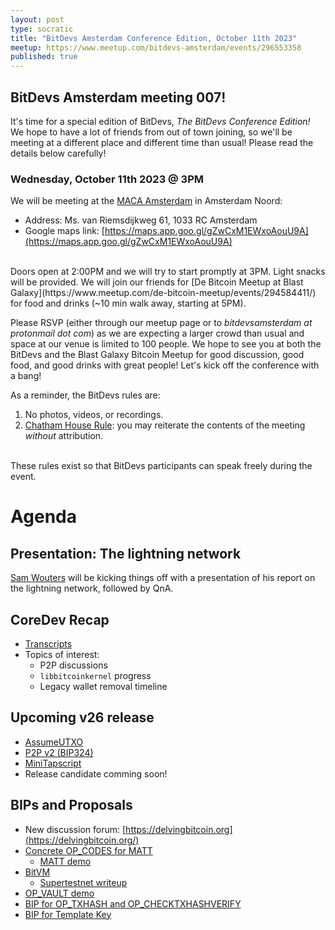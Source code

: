 ```yaml
---
layout: post
type: socratic
title: "BitDevs Amsterdam Conference Edition, October 11th 2023"
meetup: https://www.meetup.com/bitdevs-amsterdam/events/296553358
published: true
---
```


## BitDevs Amsterdam meeting 007!

It's time for a special edition of BitDevs, _The BitDevs Conference Edition!_ We hope to have a lot of friends from out of town joining, so we'll be meeting at a different place and different time than usual! Please read the details below carefully!

### Wednesday, October 11th 2023 @ 3PM

We will be meeting at the [MACA Amsterdam](https://www.maca.amsterdam/) in Amsterdam Noord:

* Address: Ms. van Riemsdijkweg 61, 1033 RC Amsterdam
* Google maps link: [https://maps.app.goo.gl/gZwCxM1EWxoAouU9A](https://maps.app.goo.gl/gZwCxM1EWxoAouU9A)

<br />
Doors open at 2:00PM and we will try to start promptly at 3PM. Light snacks will be provided. We will join our friends for [De Bitcoin Meetup at Blast Galaxy](https://www.meetup.com/de-bitcoin-meetup/events/294584411/) for food and drinks (~10 min walk away, starting at 5PM).

Please RSVP (either through our meetup page or to *bitdevsamsterdam at protonmail dot com*) as we are expecting a larger crowd than usual and space at our venue is limited to 100 people. We hope to see you at both the BitDevs and the Blast Galaxy Bitcoin Meetup for good discussion, good food, and good drinks with great people! Let's kick off the conference with a bang!

As a reminder, the BitDevs rules are:

1. No photos, videos, or recordings.
2. [Chatham House Rule](https://en.wikipedia.org/wiki/Chatham_House_Rule): you may
   reiterate the contents of the meeting *without* attribution.

<br />
These rules exist so that BitDevs participants can speak freely during the event.

# Agenda

## Presentation: The lightning network

[Sam Wouters](https://twitter.com/SDWouters) will be kicking things off with a presentation of his report on the lightning network, followed by QnA.

## CoreDev Recap

* [Transcripts](https://btctranscripts.com/bitcoin-core-dev-tech/2023-09/)
* Topics of interest:
  * P2P discussions
  * `libbitcoinkernel` progress
  * Legacy wallet removal timeline

## Upcoming v26 release

* [AssumeUTXO](https://github.com/bitcoin/bitcoin/pull/27596)
* [P2P v2 (BIP324)](https://github.com/bitcoin/bips/blob/master/bip-0324.mediawiki)
* [MiniTapscript](https://github.com/bitcoin/bitcoin/pull/27255)
* Release candidate comming soon!

## BIPs and Proposals

* New discussion forum: [https://delvingbitcoin.org](https://delvingbitcoin.org/)
* [Concrete OP\_CODES for MATT](https://github.com/bigspider/pymatt)
  * [MATT demo](https://github.com/bigspider/pymatt)
* [BitVM](https://bitvm.org/bitvm.pdf)
  * [Supertestnet writeup](https://github.com/supertestnet/tapleaf-circuits/blob/main/README.md)
* [OP\_VAULT demo](https://github.com/jamesob/opvault-demo/)
* [BIP for OP\_TXHASH and OP\_CHECKTXHASHVERIFY](https://github.com/bitcoin/bips/pull/1500)
* [BIP for Template Key](https://github.com/reardencode/bips/blob/bip-template-key/bip-template-key.mediawiki)
